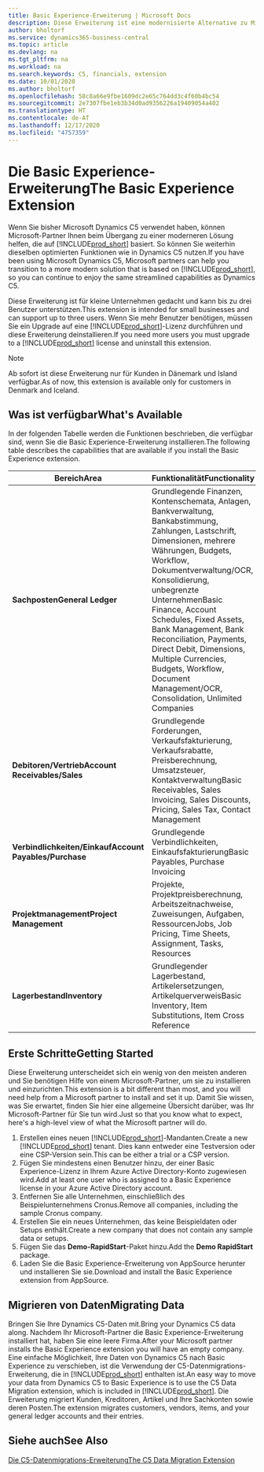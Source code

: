 ```yaml
---
title: Basic Experience-Erweiterung | Microsoft Docs
description: Diese Erweiterung ist eine modernisierte Alternative zu Microsoft Dynamics C5.
author: bholtorf
ms.service: dynamics365-business-central
ms.topic: article
ms.devlang: na
ms.tgt_pltfrm: na
ms.workload: na
ms.search.keywords: C5, financials, extension
ms.date: 10/01/2020
ms.author: bholtorf
ms.openlocfilehash: 58c8a66e9fbe1609dc2e65c764dd3c4f60b4bc54
ms.sourcegitcommit: 2e7307fbe1eb3b34d0ad9356226a19409054a402
ms.translationtype: HT
ms.contentlocale: de-AT
ms.lasthandoff: 12/17/2020
ms.locfileid: "4757359"
---
```

# <a name="the-basic-experience-extension"></a><span data-ttu-id="50d8c-103">Die Basic Experience-Erweiterung</span><span class="sxs-lookup"><span data-stu-id="50d8c-103">The Basic Experience Extension</span></span>
<span data-ttu-id="50d8c-104">Wenn Sie bisher Microsoft Dynamics C5 verwendet haben, können Microsoft-Partner Ihnen beim Übergang zu einer moderneren Lösung helfen, die auf [!INCLUDE[prod_short](includes/prod_short.md)] basiert. So können Sie weiterhin dieselben optimierten Funktionen wie in Dynamics C5 nutzen.</span><span class="sxs-lookup"><span data-stu-id="50d8c-104">If you have been using Microsoft Dynamics C5, Microsoft partners can help you transition to a more modern solution that is based on [!INCLUDE[prod_short](includes/prod_short.md)], so you can continue to enjoy the same streamlined capabilities as Dynamics C5.</span></span>

<span data-ttu-id="50d8c-105">Diese Erweiterung ist für kleine Unternehmen gedacht und kann bis zu drei Benutzer unterstützen.</span><span class="sxs-lookup"><span data-stu-id="50d8c-105">This extension is intended for small businesses and can support up to three users.</span></span> <span data-ttu-id="50d8c-106">Wenn Sie mehr Benutzer benötigen, müssen Sie ein Upgrade auf eine [!INCLUDE[prod_short](includes/prod_short.md)]-Lizenz durchführen und diese Erweiterung deinstallieren.</span><span class="sxs-lookup"><span data-stu-id="50d8c-106">If you need more users you must upgrade to a [!INCLUDE[prod_short](includes/prod_short.md)] license and uninstall this extension.</span></span>

> [!NOTE]
> <span data-ttu-id="50d8c-107">Ab sofort ist diese Erweiterung nur für Kunden in Dänemark und Island verfügbar.</span><span class="sxs-lookup"><span data-stu-id="50d8c-107">As of now, this extension is available only for customers in Denmark and Iceland.</span></span> 

## <a name="whats-available"></a><span data-ttu-id="50d8c-108">Was ist verfügbar</span><span class="sxs-lookup"><span data-stu-id="50d8c-108">What's Available</span></span>
<span data-ttu-id="50d8c-109">In der folgenden Tabelle werden die Funktionen beschrieben, die verfügbar sind, wenn Sie die Basic Experience-Erweiterung installieren.</span><span class="sxs-lookup"><span data-stu-id="50d8c-109">The following table describes the capabilities that are available if you install the Basic Experience extension.</span></span>

|<span data-ttu-id="50d8c-110">Bereich</span><span class="sxs-lookup"><span data-stu-id="50d8c-110">Area</span></span>  |<span data-ttu-id="50d8c-111">Funktionalität</span><span class="sxs-lookup"><span data-stu-id="50d8c-111">Functionality</span></span>  |
|---------|---------|
|<span data-ttu-id="50d8c-112">**Sachposten**</span><span class="sxs-lookup"><span data-stu-id="50d8c-112">**General Ledger**</span></span> |<span data-ttu-id="50d8c-113">Grundlegende Finanzen, Kontenschemata, Anlagen, Bankverwaltung, Bankabstimmung, Zahlungen, Lastschrift, Dimensionen, mehrere Währungen, Budgets, Workflow, Dokumentverwaltung/OCR, Konsolidierung, unbegrenzte Unternehmen</span><span class="sxs-lookup"><span data-stu-id="50d8c-113">Basic Finance, Account Schedules, Fixed Assets, Bank Management, Bank Reconciliation, Payments, Direct Debit, Dimensions, Multiple Currencies, Budgets, Workflow, Document Management/OCR, Consolidation, Unlimited Companies</span></span>|
|<span data-ttu-id="50d8c-114">**Debitoren/Vertrieb**</span><span class="sxs-lookup"><span data-stu-id="50d8c-114">**Account Receivables/Sales**</span></span> |<span data-ttu-id="50d8c-115">Grundlegende Forderungen, Verkaufsfakturierung, Verkaufsrabatte, Preisberechnung, Umsatzsteuer, Kontaktverwaltung</span><span class="sxs-lookup"><span data-stu-id="50d8c-115">Basic Receivables, Sales Invoicing, Sales Discounts, Pricing, Sales Tax, Contact Management</span></span> |
|<span data-ttu-id="50d8c-116">**Verbindlichkeiten/Einkauf**</span><span class="sxs-lookup"><span data-stu-id="50d8c-116">**Account Payables/Purchase**</span></span> |<span data-ttu-id="50d8c-117">Grundlegende Verbindlichkeiten, Einkaufsfakturierung</span><span class="sxs-lookup"><span data-stu-id="50d8c-117">Basic Payables, Purchase Invoicing</span></span> |
|<span data-ttu-id="50d8c-118">**Projektmanagement**</span><span class="sxs-lookup"><span data-stu-id="50d8c-118">**Project Management**</span></span> |<span data-ttu-id="50d8c-119">Projekte, Projektpreisberechnung, Arbeitszeitnachweise, Zuweisungen, Aufgaben, Ressourcen</span><span class="sxs-lookup"><span data-stu-id="50d8c-119">Jobs, Job Pricing, Time Sheets, Assignment, Tasks, Resources</span></span> |
|<span data-ttu-id="50d8c-120">**Lagerbestand**</span><span class="sxs-lookup"><span data-stu-id="50d8c-120">**Inventory**</span></span> |<span data-ttu-id="50d8c-121">Grundlegender Lagerbestand, Artikelersetzungen, Artikelquerverweis</span><span class="sxs-lookup"><span data-stu-id="50d8c-121">Basic Inventory, Item Substitutions, Item Cross Reference</span></span> |

## <a name="getting-started"></a><span data-ttu-id="50d8c-122">Erste Schritte</span><span class="sxs-lookup"><span data-stu-id="50d8c-122">Getting Started</span></span>
<span data-ttu-id="50d8c-123">Diese Erweiterung unterscheidet sich ein wenig von den meisten anderen und Sie benötigen Hilfe von einem Microsoft-Partner, um sie zu installieren und einzurichten.</span><span class="sxs-lookup"><span data-stu-id="50d8c-123">This extension is a bit different than most, and you will need help from a Microsoft partner to install and set it up.</span></span> <span data-ttu-id="50d8c-124">Damit Sie wissen, was Sie erwartet, finden Sie hier eine allgemeine Übersicht darüber, was Ihr Microsoft-Partner für Sie tun wird.</span><span class="sxs-lookup"><span data-stu-id="50d8c-124">Just so that you know what to expect, here's a high-level view of what the Microsoft partner will do.</span></span>

1. <span data-ttu-id="50d8c-125">Erstellen eines neuen [!INCLUDE[prod_short](includes/prod_short.md)]-Mandanten.</span><span class="sxs-lookup"><span data-stu-id="50d8c-125">Create a new [!INCLUDE[prod_short](includes/prod_short.md)] tenant.</span></span> <span data-ttu-id="50d8c-126">Dies kann entweder eine Testversion oder eine CSP-Version sein.</span><span class="sxs-lookup"><span data-stu-id="50d8c-126">This can be either a trial or a CSP version.</span></span>
2. <span data-ttu-id="50d8c-127">Fügen Sie mindestens einen Benutzer hinzu, der einer Basic Experience-Lizenz in Ihrem Azure Active Directory-Konto zugewiesen wird.</span><span class="sxs-lookup"><span data-stu-id="50d8c-127">Add at least one user who is assigned to a Basic Experience license in your Azure Active Directory account.</span></span>
3. <span data-ttu-id="50d8c-128">Entfernen Sie alle Unternehmen, einschließlich des Beispielunternehmens Cronus.</span><span class="sxs-lookup"><span data-stu-id="50d8c-128">Remove all companies, including the sample Cronus company.</span></span>
4. <span data-ttu-id="50d8c-129">Erstellen Sie ein neues Unternehmen, das keine Beispieldaten oder Setups enthält.</span><span class="sxs-lookup"><span data-stu-id="50d8c-129">Create a new company that does not contain any sample data or setups.</span></span>
5. <span data-ttu-id="50d8c-130">Fügen Sie das **Demo-RapidStart**-Paket hinzu.</span><span class="sxs-lookup"><span data-stu-id="50d8c-130">Add the **Demo RapidStart** package.</span></span> <!--what does the pockage contain?-->
6. <span data-ttu-id="50d8c-131">Laden Sie die Basic Experience-Erweiterung von AppSource herunter und installieren Sie sie.</span><span class="sxs-lookup"><span data-stu-id="50d8c-131">Download and install the Basic Experience extension from AppSource.</span></span>

## <a name="migrating-data"></a><span data-ttu-id="50d8c-132">Migrieren von Daten</span><span class="sxs-lookup"><span data-stu-id="50d8c-132">Migrating Data</span></span>
<span data-ttu-id="50d8c-133">Bringen Sie Ihre Dynamics C5-Daten mit.</span><span class="sxs-lookup"><span data-stu-id="50d8c-133">Bring your Dynamics C5 data along.</span></span> <span data-ttu-id="50d8c-134">Nachdem Ihr Microsoft-Partner die Basic Experience-Erweiterung installiert hat, haben Sie eine leere Firma.</span><span class="sxs-lookup"><span data-stu-id="50d8c-134">After your Microsoft partner installs the Basic Experience extension you will have an empty company.</span></span> <span data-ttu-id="50d8c-135">Eine einfache Möglichkeit, Ihre Daten von Dynamics C5 nach Basic Experience zu verschieben, ist die Verwendung der C5-Datenmigrations-Erweiterung, die in [!INCLUDE[prod_short](includes/prod_short.md)] enthalten ist.</span><span class="sxs-lookup"><span data-stu-id="50d8c-135">An easy way to move your data from Dynamics C5 to Basic Experience is to use the C5 Data Migration extension, which is included in [!INCLUDE[prod_short](includes/prod_short.md)].</span></span> <span data-ttu-id="50d8c-136">Die Erweiterung migriert Kunden, Kreditoren, Artikel und Ihre Sachkonten sowie deren Posten.</span><span class="sxs-lookup"><span data-stu-id="50d8c-136">The extension migrates customers, vendors, items, and your general ledger accounts and their entries.</span></span>

## <a name="see-also"></a><span data-ttu-id="50d8c-137">Siehe auch</span><span class="sxs-lookup"><span data-stu-id="50d8c-137">See Also</span></span>
[<span data-ttu-id="50d8c-138">Die C5-Datenmigrations-Erweiterung</span><span class="sxs-lookup"><span data-stu-id="50d8c-138">The C5 Data Migration Extension</span></span>](ui-extensions-c5-data-migration.md)